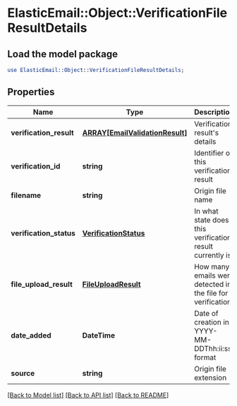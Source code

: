 # ElasticEmail::Object::VerificationFileResultDetails

## Load the model package
```perl
use ElasticEmail::Object::VerificationFileResultDetails;
```

## Properties
Name | Type | Description | Notes
------------ | ------------- | ------------- | -------------
**verification_result** | [**ARRAY[EmailValidationResult]**](EmailValidationResult.md) | Verification result&#39;s details | [optional] 
**verification_id** | **string** | Identifier of this verification result | [optional] 
**filename** | **string** | Origin file name | [optional] 
**verification_status** | [**VerificationStatus**](VerificationStatus.md) | In what state does this verification result currently is | [optional] 
**file_upload_result** | [**FileUploadResult**](FileUploadResult.md) | How many emails were detected in the file for verification | [optional] 
**date_added** | **DateTime** | Date of creation in YYYY-MM-DDThh:ii:ss format | [optional] 
**source** | **string** | Origin file extension | [optional] 

[[Back to Model list]](../README.md#documentation-for-models) [[Back to API list]](../README.md#documentation-for-api-endpoints) [[Back to README]](../README.md)


